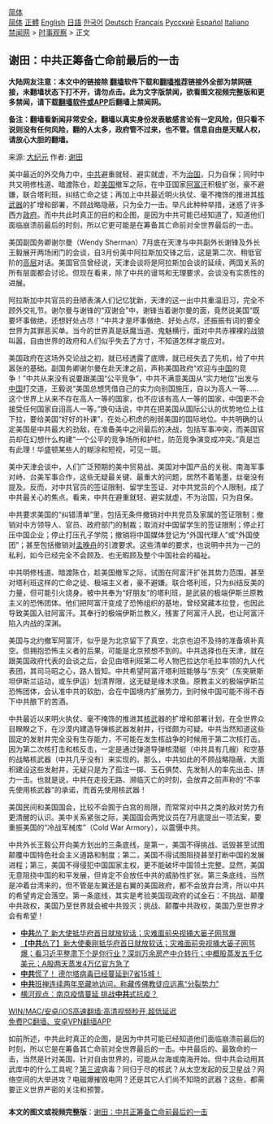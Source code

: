  <!-- 面包屑导航 --> <div class="breadcrumb"><!-- GTranslate: https://gtranslate.io/ -->  <div class="switcher notranslate">  <div class="selected">  <a href="#" onclick="return false;"> 简体</a>  </div>  <div class="option">  <a href="https://www.bannedbook.org" onclick="doGTranslate('zh-CN|zh-CN');jQuery('div.switcher div.selected a').html(jQuery(this).html());return false;" title="简体中文" class="nturl selected"> 简体</a>  <a href="https://www.bannedbook.org/zh-tw/" onclick="doGTranslate('zh-CN|zh-TW');jQuery('div.switcher div.selected a').html(jQuery(this).html());return false;" title="繁體中文" class="nturl"> 正體</a>  <a href="https://www.bannedbook.org/en/" onclick="doGTranslate('zh-CN|en');jQuery('div.switcher div.selected a').html(jQuery(this).html());return false;" title="English" class="nturl"> English</a>  <a href="https://www.bannedbook.org/ja/" onclick="doGTranslate('zh-CN|ja');jQuery('div.switcher div.selected a').html(jQuery(this).html());return false;" title="日本語" class="nturl"> 日語</a>  <a href="https://www.bannedbook.org/ko/" onclick="doGTranslate('zh-CN|ko');jQuery('div.switcher div.selected a').html(jQuery(this).html());return false;" title="한국어" class="nturl"> 한국어</a>  <a href="https://www.bannedbook.org/de/" onclick="doGTranslate('zh-CN|de');jQuery('div.switcher div.selected a').html(jQuery(this).html());return false;" title="Deutsch" class="nturl"> Deutsch</a>  <a href="https://www.bannedbook.org/fr/" onclick="doGTranslate('zh-CN|fr');jQuery('div.switcher div.selected a').html(jQuery(this).html());return false;" title="Français" class="nturl"> Français</a>  <a href="https://www.bannedbook.org/ru/" onclick="doGTranslate('zh-CN|ru');jQuery('div.switcher div.selected a').html(jQuery(this).html());return false;" title="Русский" class="nturl"> Русский</a>  <a href="https://www.bannedbook.org/es/" onclick="doGTranslate('zh-CN|es');jQuery('div.switcher div.selected a').html(jQuery(this).html());return false;" title="Español" class="nturl"> Español</a>  <a href="https://www.bannedbook.org/it/" onclick="doGTranslate('zh-CN|it');jQuery('div.switcher div.selected a').html(jQuery(this).html());return false;" title="Italiano" class="nturl"> Italiano</a>  </div>  </div>      <div class='breadcrumb-sub'><!-- Breadcrumb NavXT 6.3.0 --> <a href="https://www.bannedbook.org/" class="home">禁闻网</a> &gt; <a href="https://www.bannedbook.org/bnews/ssgc/" class="category">时事观察</a> &gt; 正文</div></div><h2>谢田：中共正筹备亡命前最后的一击</h2> <p class="notice"><b>大陆网友注意：本文中的链接除 <a href="https://github.com/bannedbook/fanqiang" >翻墙</a>软件下载和<a href="https://github.com/killgcd/justmysocks/blob/master/README.md">翻墙推荐</a>链接外全部为禁网链接，未翻墙状态下打不开，请勿点击。此为文字版禁闻，欲看图文视频完整版和更多禁闻，请下载<a href="https://github.com/bannedbook/fanqiang">翻墙软件或APP</a>后翻墙上禁闻网。</p><p>备注：翻墙看新闻非常安全，翻墙以真实身份发表敏感言论有一定风险，但只看不说则没有任何风险，翻的人太多，政府管不过来，也不管。信息自由是天赋人权，请放心大胆的翻墙。</b></p>  <div class="entry"> <p>来源:&nbsp;<span class='wp_keywordlink_affiliate'><a href="http://www.epochtimes.com/" title="大纪元" target="_blank">大纪元</a></span>                            作者:&nbsp;<a href="https://www.bannedbook.org/bnews/tag/%e8%b0%a2%e7%94%b0/" class="st_tag internal_tag" rel="tag" title="标签 谢田 下的日志">谢田</a>                                                 </p> <p>美中最近的外交角力中，<a href="https://www.bannedbook.org/bnews/tag/%e4%b8%ad%e5%85%b1/" class="st_tag internal_tag" rel="tag" title="标签 中共 下的日志">中共</a>避重就轻、避实就虚，不为<span class='wp_keywordlink'><a href="https://www.bannedbook.org/forum24/topic8925.html" title="《治国大道》" target="_blank">治国</a></span>，只为自保；同时中共又明修栈道、暗渡陈仓，趁<a href="https://www.bannedbook.org/bnews/tag/%e7%be%8e%e5%9b%bd/" class="st_tag internal_tag" rel="tag" title="标签 美国 下的日志">美国</a>撤军之际，在中亚国家<a href="https://www.bannedbook.org/bnews/tag/%e9%98%bf%e5%af%8c%e6%b1%97/" class="st_tag internal_tag" rel="tag" title="标签 阿富汗 下的日志">阿富汗</a>积极扩张，豪不避嫌，联合塔利班，纠结亡命之徒；再加上中共最近明火执仗、毫不掩饰的推进其<a href="https://www.bannedbook.org/bnews/tag/%E6%A0%B8%E6%AD%A6%E5%99%A8/" class="st_tag internal_tag" rel="tag" title="标签 核武器 下的日志">核武器</a>的扩增和部署，不顾战略隐蔽，只为全力一击。举凡此种种举措，迷惑了许多西方<a href="https://www.bannedbook.org/bnews/tag/%e6%94%bf%e5%ba%9c/" class="st_tag internal_tag" rel="tag" title="标签 政府 下的日志">政府</a>。而中共此时真正的目的和企图，是因为中共可能已经知道了，知道他们面临崩溃前最后的时刻，所以它更可能是在筹备其亡命前对全世界最后的一击。</p> <p>美国副国务卿谢尔曼（Wendy Sherman）7月底在天津与中共副外长谢锋及外长王毅展开两场闭门的会谈，自3月份美中阿拉斯加交锋之后，这是第二次、稍低官阶的<span class='wp_keywordlink_affiliate'><a href="https://www.bannedbook.org/bnews/ccpdope/" title="中共高层内幕" target="_blank">高层</a></span>对话。美国官员曾经说，天津会谈将是阿拉斯加会谈的延续，两国关系的所有层面都会讨论。但现在看来，除了中共的谩骂和无理要求，会谈没有实质性的进展。</p>  <p>阿拉斯加中共官员的丑陋表演人们记忆犹新，天津的这一出中共重温旧习，完全不顾外交礼节。谢尔曼与谢锋的“双谢会”中，谢锋当着谢尔曼的面，竟然说美国“既要坏事做绝，还想好处占尽！”中共才是坏事做绝、好处占尽，还振振有词的要全世界为其罪恶买单。当今的世界真是妖魔当道、鬼魅横行，面对中共赤裸裸的战狼叫嚣，自由世界的政府和人们似乎失去了方寸，不知道怎样才能应对。</p> <p>美国政府在这场外交论战之初，就已经透露了底牌，就已经失去了先机，给了中共嚣张的基础。副国务卿谢尔曼在赴天津之前，声称美国政府“欢迎与<span class='wp_keywordlink_affiliate'><a href="https://www.bannedbook.org/" title="中国" target="_blank">中国</a></span>的竞争！”中共从来没有说要跟美国“公平竞争”，中共不满意美国从“实力地位”出发与<a href="https://www.bannedbook.org/bnews/tag/%E4%B8%AD%E5%9B%BD/" class="st_tag internal_tag" rel="tag" title="标签 中国 下的日志">中国</a>打交道，王毅说“美国总想凭借自己的实力向别国施压，自以为高人一等……这个世界上从来不存在高人一等的国家，也不应该有高人一等的国家，中国更不会接受任何国家自诩高人一等。”换句话说，中共在把美国从国际公认的优势地位上往下拉，要给美国“好好的补课”，在处心积虑的削弱美国的国际地位。中共明确的认定美国是中共最大的劲敌，在准备美中之间最后的决战，包括军事冲突，而美国官员却在幻想什么构建“一个公平的竞争场所和护栏，防范竞争演变成冲突。”真是岂有此理！华盛顿某些人的糊涂和短视，可见一斑。</p> <p>美中天津会谈中，人们广泛预期的美中贸易战、美国对中国产品的关税、南海军事对峙、台美军事合作，这些无疑最关键、最重大的问题，居然不着笔墨，丝毫没有提及。反而，对中共官员的签证限制、留学生签证、对中共党员的个人限制，成了中共最关心的焦点。看来，中共在避重就轻、避实就虚，不为治国，只为自保。</p>  <p>中共要求美国的“纠错清单”里，包括无条件撤销对中共党员及家属的签证限制；撤销对中方领导人、官员、政府部门的制裁；取消对中国留学生的签证限制；停止打压中国企业；停止打压孔子学院；撤销将中国媒体登记为“外国代理人”或“外国使团”；甚至包括撤销对<a href="https://www.bannedbook.org/bnews/tag/%e5%ad%9f%e6%99%9a%e8%88%9f/" class="st_tag internal_tag" rel="tag" title="标签 孟晚舟 下的日志">孟晚舟</a>的引渡要求。这些清单的要求，也说明中共为一己的私利，如今已经完全不会顾及、也无暇顾及整个中国社会的福祉。</p> <p>中共明修栈道、暗渡陈仓，趁美国撤军之际，试图在阿富汗扩张其势力范围，甚至对塔利班这样的亡命之徒、极端主义者，豪不避嫌。联合塔利班，只为纠结反美的力量，但可能引火烧身。被中共奉为“好朋友”的塔利班，是武装的极端伊斯兰原教主义的恐怖团体。他们把阿富汗变成了恐怖组织的基地，曾经窝藏本拉登，也因此导致美国入驻阿富汗。其奉行的极端伊斯兰教义，残害了阿富汗人民，也让阿富汗陷入内战的深渊。</p> <p>美国与北约撤军阿富汗，似乎是为北京留下了真空，北京也迫不及待的准备填补真空。但拥抱恐怖主义者的后果，可能是北京预想不到的。中共选择也在天津，就在跟美国政府代表的会谈之后，会见由塔利班第二号人物巴拉达尔毛拉率领的九人代表团，其司马昭之心，路人皆知。中共希望阿富汗塔利班能够与“东突”（东突厥斯坦伊斯兰运动，或东伊运）划清界限，这无疑是缘木求鱼。原教主义的极端伊斯兰恐怖团体，会认准中共的软肋，会在中国境内扩展势力，到时候中国可能不得不吞下中共酿下的苦酒。</p>  <p>中共最近以来明火执仗、毫不掩饰的推进其<a href="https://www.bannedbook.org/bnews/tag/%E6%A0%B8%E6%AD%A6/" class="st_tag internal_tag" rel="tag" title="标签 核武 下的日志">核武</a>器的扩增和部署计划，在全世界众目睽睽之下，在沙漠内建造导弹核武器发射井，行径颇为可疑。中共当然知道这些固定的发射井完全没有生存能力，不可能在发生核战争的时候用于第二次核打击。因为第二次核打击和核反击，一定是通过弹道导弹核潜艇（中共具有几艘）和空基的战略核武器（中共几乎没有）来实现的。那么，中共如此的不顾战略隐蔽，大面积建设这些发射井，无疑只是为了孤注一掷、玉石俱焚、先发制人的率先出击、拼力一击。也就是说，中共在走投无路、濒临灭亡的时刻，会放弃之前声称的“不率先使用核武器”的承诺，而首先使用核武器！</p> <p>美国民间和美国国会，比较不会囿于白宫的局限，而常常对中共之类的敌对势力有更清醒的认识。美中关系紧张之际，美国国会两党议员在7月底提出一项法案，要重振美国的“冷战军械库”（Cold War Armory），以震慑中共。</p> <p>中共外长王毅公开向美方划出的三条底线，是第一，美国不得挑战、诋毁甚至试图颠覆中国特色社会主义道路和制度；第二，美国不得试图阻挠甚至打断中国的发展进程；第三，美国不得侵犯中国国家主权，更不能破坏中国领土完整。显然，美国无意阻挠中国的和平发展，但肯定不会放任中共的威胁性扩张。第三条底线，当然是冲着台湾来的，但不管是左翼还是右翼的美国政府，都不会放弃台湾，所以中共的希望肯定会落空。第一条底线，其实是考验美国现政府的试金石：不挑战、颠覆中共政权，美国乃至世界就会被中共毁灭；挑战、颠覆中共政权，美国乃至世界才会有希望！</p>  <ul class='op-related-articles' title='相关阅读'> <li><a href='https://www.bannedbook.org/bnews/cnnews/20210730/1597128.html' target='_blank'><b>中共</b>怂了 新大使抵华府首日就放软话；灾难面前央视捅大篓子网骂爆</a></li> <li><a href='https://www.bannedbook.org/bnews/bannedvideo/20210730/1597125.html' target='_blank'>【<b>中共</b>怂了】新大使秦刚抵华府首日就放软话；灾难面前央视捅大篓子网骂爆；看习近平整肃下个是你行业？深圳万余房产中介转行；中概股蒸发五千亿美元；A股两天蒸发4万亿官方急了</a></li> <li><a href='https://www.bannedbook.org/bnews/bannedvideo/20210730/1597120.html' target='_blank'><b>中共</b>慌了！  德尔塔病毒已经蔓延到7省15城！</a></li> <li><a href='https://www.bannedbook.org/bnews/renquan/xizang/20210730/1597118.html' target='_blank'><b>中共</b>班禅连续两年至藏地访问，称藏传佛教徒应远离“分裂势力”</a></li> <li><a href='https://www.bannedbook.org/bnews/comments/20210730/1597072.html' target='_blank'>横河观点：南京疫情蔓延 挑战<b>中共</b>式抗疫？</a></li> </ul> <p class="texttj"> <a href="https://github.com/bannedbook/fanqiang/wiki/V2ray%E6%9C%BA%E5%9C%BA" target="_blank">WIN/MAC/安卓/iOS高速翻墙:高清视频秒开,超低延迟</a><br/> <a href="https://github.com/bannedbook/fanqiang/wiki/%E7%A6%81%E9%97%BB%E7%BD%91%E5%AE%89%E5%8D%93%E7%BF%BB%E5%A2%99%E6%96%B0%E9%97%BBAPP" target="_blank">免费PC翻墙、安卓VPN翻墙APP</a></p><p>如前所述，中共此时真正的企图，是因为中共可能已经知道他们面临崩溃前最后的时刻，所以它是在筹备其亡命前对全世界最后的一击。中共最后的、最致命的一击，当然是针对美国、针对自由世界的，可能从台海或南海开始。但中共会动用其武库中的什么工具呢？<span class='wp_keywordlink'><a href="https://www.bannedbook.org/forum2/topic1075.html" title="第三波——20世纪后期民主化浪潮" target="_blank">第三波</a></span>病毒？同归于尽的核武？从太空发起的反卫星战？网络空间的大举进攻？电磁爆摧毁电网？还是其它人们尚不知晓的武器？这些，都需要正义世界严密的关注和预警。</p><a name='sharetosocial'></a>  <div style="margin-bottom:5px;padding-bottom:5px;clear:both"> <div id="archive-pix-1" class="banner-ads"> <!-- AuctionX Display platform tag START --> <div id="26318x728x90x621x_ADSLOT2" clicktrack="%%CLICK_URL_ESC%%"></div> <!-- AuctionX Display platform tag END --> </div> <div id="archive-pix-2" class="banner-ads"> <!-- AuctionX Display platform tag START --> <div id="26315x300x250x621x_ADSLOT2" clicktrack="%%CLICK_URL_ESC%%"></div> <!-- AuctionX Display platform tag END --> </div> </div>  <div id="archive-pix-1" class="banner-ads"> <!-- AuctionX Display platform tag START --> <div id="26318x728x90x621x_ADSLOT3" clicktrack="%%CLICK_URL_ESC%%"></div> <!-- AuctionX Display platform tag END --> </div> <div><b>本文的图文或视频完整版</b>：<a href='https://www.bannedbook.org/bnews/ssgc/20210730/1597133.html'>谢田：中共正筹备亡命前最后的一击</a></div>  </div><!--END ENTRY--> 